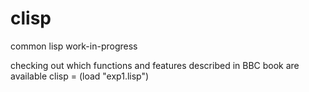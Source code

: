 # clisp
common lisp work-in-progress 

checking out which functions and features described in BBC book are available
clisp 
= (load "exp1.lisp")
 
